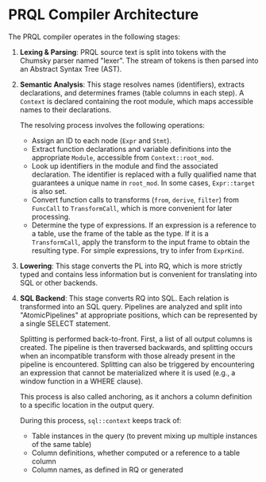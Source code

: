 # PRQL Compiler Architecture

The PRQL compiler operates in the following stages:

1. **Lexing & Parsing**: PRQL source text is split into tokens with the Chumsky
   parser named "lexer". The stream of tokens is then parsed into an Abstract
   Syntax Tree (AST).

2. **Semantic Analysis**: This stage resolves names (identifiers), extracts
   declarations, and determines frames (table columns in each step). A `Context`
   is declared containing the root module, which maps accessible names to their
   declarations.

   The resolving process involves the following operations:

   - Assign an ID to each node (`Expr` and `Stmt`).
   - Extract function declarations and variable definitions into the appropriate
     `Module`, accessible from `Context::root_mod`.
   - Look up identifiers in the module and find the associated declaration. The
     identifier is replaced with a fully qualified name that guarantees a unique
     name in `root_mod`. In some cases, `Expr::target` is also set.
   - Convert function calls to transforms (`from`, `derive`, `filter`) from
     `FuncCall` to `TransformCall`, which is more convenient for later
     processing.
   - Determine the type of expressions. If an expression is a reference to a
     table, use the frame of the table as the type. If it is a `TransformCall`,
     apply the transform to the input frame to obtain the resulting type. For
     simple expressions, try to infer from `ExprKind`.

3. **Lowering**: This stage converts the PL into RQ, which is more strictly
   typed and contains less information but is convenient for translating into
   SQL or other backends.

4. **SQL Backend**: This stage converts RQ into SQL. Each relation is
   transformed into an SQL query. Pipelines are analyzed and split into
   "AtomicPipelines" at appropriate positions, which can be represented by a
   single SELECT statement.

   Splitting is performed back-to-front. First, a list of all output columns is
   created. The pipeline is then traversed backwards, and splitting occurs when
   an incompatible transform with those already present in the pipeline is
   encountered. Splitting can also be triggered by encountering an expression
   that cannot be materialized where it is used (e.g., a window function in a
   WHERE clause).

   This process is also called anchoring, as it anchors a column definition to a
   specific location in the output query.

   During this process, `sql::context` keeps track of:

   - Table instances in the query (to prevent mixing up multiple instances of
     the same table)
   - Column definitions, whether computed or a reference to a table column
   - Column names, as defined in RQ or generated
